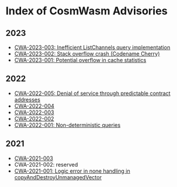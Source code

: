 # Index of CosmWasm Advisories

## 2023

- [CWA-2023-003: Inefficient ListChannels query implementation][CWA-2023-003]
- [CWA-2023-002: Stack overflow crash (Codename Cherry)][CWA-2023-002]
- [CWA-2023-001: Potential overflow in cache statistics][CWA-2023-001]

[CWA-2023-003]: ./CWA-2023-003
[CWA-2023-002]: ./CWA-2023-002
[CWA-2023-001]: ./CWA-2023-001

## 2022

- [CWA-2022-005: Denial of service through predictable contract addresses][CWA-2022-005]
- [CWA-2022-004][CWA-2022-004]
- [CWA-2022-003][CWA-2022-003]
- [CWA-2022-002][CWA-2022-002]
- [CWA-2022-001: Non-deterministic queries][CWA-2022-001]

[CWA-2022-005]: ./CWA-2022-005
[CWA-2022-004]: ./CWA-2022-004
[CWA-2022-003]: ./CWA-2022-003
[CWA-2022-002]: ./CWA-2022-002
[CWA-2022-001]: ./CWA-2022-001

## 2021

- [CWA-2021-003][CWA-2021-003]
- CWA-2021-002: reserved
- [CWA-2021-001: Logic error in none handling in copyAndDestroyUnmanagedVector][CWA-2021-001]

[CWA-2021-003]: ./CWA-2021-003
[CWA-2021-002]: ./CWA-2021-002
[CWA-2021-001]: ./CWA-2021-001

